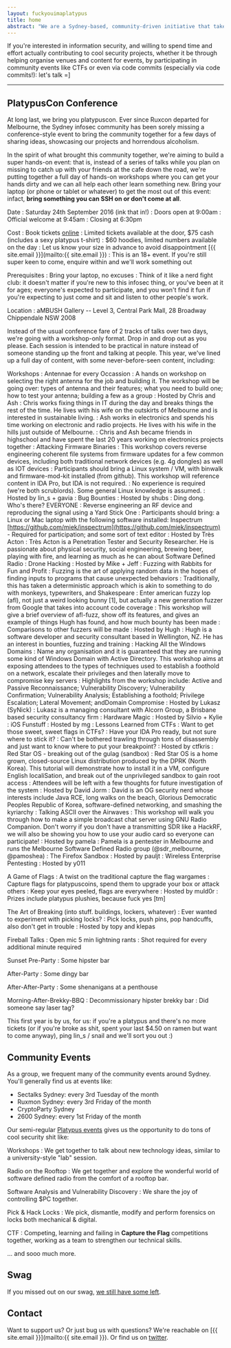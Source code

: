 ```yaml
---
layout: fuckyouimaplatypus
title: home
abstract: "We are a Sydney-based, community-driven initiative that takes a hands-on approach in doing cool security stuff: we're less about debating the merits of the latest iteration of the PCI-PTS or whether a particular vulnerability should have a CVSS score of 6.75 or 6.77, and more about bringing together like-minded people to share ideas, work on cool information security projects and participate in community events together. Think of it as a casual infosec fight club of sorts: the only real rule is that you have to play."
---
```


If you're interested in information security, and willing to spend time and effort actually contributing to cool security projects, whether it be through helping organise venues and content for events, by participating in community events like CTFs or even via code commits (especially via code commits!): let's talk =]

***

## PlatypusCon Conference

At long last, we bring you platypuscon. Ever since Ruxcon departed for Melbourne, the Sydney infosec community has been sorely missing a conference-style event to bring the community together for a few days of sharing ideas, showcasing our projects and horrendous alcoholism.

In the spirit of what brought this community together, we're aiming to build a super hands-on event: that is, instead of a series of talks while you plan on missing to catch up with your friends at the cafe down the road, we're putting together a full day of hands-on workshops where you can get your hands dirty and we can all help each other learn something new.
Bring your laptop (or phone or tablet or whatever) to get the most out of this event: infact, **bring something you can SSH on or don't come at all**.

Date
: Saturday 24th September 2016 (ink that in!)
: Doors open at 9:00am
: Official welcome at 9:45am
: Closing at 6:30pm

Cost
: Book tickets [online](https://www.eventbrite.com.au/e/platypuscon-teh-platypus-partay-tickets-26222957572">https://www.eventbrite.com.au/e/platypuscon-teh-platypus-partay-tickets-26222957572)
: Limited tickets available at the door, $75 cash (includes a sexy platypus t-shirt)
: $60 hoodies, limited numbers available on the day
: Let us know your size in advance to avoid disappointment [{{ site.email }}](mailto:{{ site.email }})
: This is an 18+ event. If you're still super keen to come, enquire within and we'll work something out

Prerequisites
: Bring your laptop, no excuses
: Think of it like a nerd fight club: it doesn't matter if you're new to this infosec thing, or you've been at it for ages; everyone's expected to participate, and you won't find it fun if you're expecting to just come and sit and listen to other people's work.

Location
: aMBUSH Gallery -- Level 3, Central Park Mall, 28 Broadway Chippendale NSW 2008

Instead of the usual conference fare of 2 tracks of talks over two days, we're going with a workshop-only format. Drop in and drop out as you please. Each session is intended to be practical in nature instead of someone standing up the front and talking at people. This year, we've lined up a full day of content, with some never-before-seen content, including:

Workshops
: Antennae for every Occassion
	: A hands on workshop on selecting the right antenna for the job and building it. The workshop will be going over: types of antenna and their features; what you need to build one; how to test your antenna; building a few as a group
	: Hosted by Chris and Ash
	: Chris works fixing things in IT during the day and breaks things the rest of the time. He lives with his wife on the outskirts of Melbourne and is interested in sustainable living.
	: Ash works in electronics and spends his time working on electronic and radio projects. He lives with his wife in the hills just outside of Melbourne.
	: Chris and Ash became friends in highschool and have spent the last 20 years working on electronics projects together
: Attacking Firmware Binaries
	: This workshop covers reverse engineering coherent file systems from firmware updates for a few common devices, including both traditional network devices (e.g. 4g dongles) as well as IOT devices
	: Participants should bring a Linux system / VM, with binwalk and firmware-mod-kit installed (from github). This workshop will reference content in IDA Pro, but IDA is not required.
	: No experience is required (we're both scrublords). Some general Linux knowledge is assumed.
	: Hosted by lin_s + gavia
: Bug Bounties
	: Hosted by shubs
: Ding dong. Who's there? EVERYONE
	: Reverse engineering an RF device and reproducing the signal using a Yard Stick One
	: Participants should bring: a Linux or Mac laptop with the following software installed: Inspectrum [https://github.com/miek/inspectrum](https://github.com/miek/inspectrum) - Required for participation; and some sort of text editor
	: Hosted by Très Acton 
	: Très Acton is a Penetration Tester and Security Researcher. He is passionate about physical security, social engineering, brewing beer, playing with fire, and learning as much as he can about Software Defined Radio
: Drone Hacking
	: Hosted by Mike + Jeff
: Fuzzing with Rabbits for Fun and Profit
	: Fuzzing is the art of applying random data in the hopes of finding inputs to programs that cause unexpected behaviors 
	: Traditionally, this has taken a deterministic approach which is akin to something to do with monkeys, typewriters, and Shakespeare
	: Enter american fuzzy lop (afl), not just a weird looking bunny [1], but actually a new generation fuzzer from Google that takes into account code coverage
	: This workshop will give a brief overview of afl-fuzz, show off its features, and gives an example of things Hugh has found, and how much bounty has been made
	: Comparisons to other fuzzers will be made
	: Hosted by Hugh
	: Hugh is a software developer and security consultant based in Wellington, NZ. He has an interest in bounties, fuzzing and training
: Hacking All the Windows Domains
	: Name any organisation and it is guaranteed that they are running some kind of Windows Domain with Active Directory. This workshop aims at exposing attendees to the types of techniques used to establish a foothold on a network, escalate their privileges and then laterally move to compromise key servers
	: Highlights from the workshop include: Active and Passive Reconnaissance; Vulnerability Discovery; Vulnerability Confirmation; Vulnerability Analysis; Establishing a foothold; Privilege Escalation; Lateral Movement; andDomain Compromise
	: Hosted by Lukasz (SyNick)
	: Lukasz is a managing consultant with Alcorn Group, a Brisbane based security consultancy firm
: Hardware Magic
	: Hosted by Silvio + Kylie	
: iOS Funstuff
	: Hosted by mg
: Lessons Learned from CTFs
	: Want to get those sweet, sweet flags in CTFs?
	: Have your IDA Pro ready, but not sure where to stick it?
	: Can't be bothered trawling through tons of disassembly and just want to know where to put your breakpoint?
	: Hosted by ctfkris
: Red Star OS - breaking out of the gulag (sandbox)
	: Red Star OS is a home grown, closed-source Linux distribution produced by the DPRK (North Korea). This tutorial will demonstrate how to install it in a VM, configure English localiSation, and break out of the unprivileged sandbox to gain root access
	: Attendees will be left with a few thoughts for future investigation of the system
	: Hosted by David Jorm
	: David is an OG security nerd whose interests include Java RCE, long walks on the beach, Glorious Democratic Peoples Republic of Korea, software-defined networking, and smashing the kyriarchy
: Talking ASCII over the Airwaves
	: This workshop will walk you through how to make a simple broadcast chat server using GNU Radio Companion. Don't worry if you don't have a transmitting SDR like a HackRF, we will also be showing you how to use your audio card so everyone can participate!
	: Hosted by pamela
	: Pamela is a pentester in Melbourne and runs the Melbourne Software Defined Radio group (@sdr_melbourne, @pamoshea)
: The Firefox Sandbox
	: Hosted by pauljt
: Wireless Enterprise Pentesting
	: Hosted by y011

A Game of Flags
: A twist on the traditional capture the flag wargames
: Capture flags for platypuscoins, spend them to upgrade your box or attack others
: Keep your eyes peeled, flags are everywhere
: Hosted by muld0r
: Prizes include platypus plushies, because fuck yes [tm]

The Art of Breaking (into stuff. buildings, lockers, whatever)
: Ever wanted to experiment with picking locks?
: Pick locks, push pins, pop handcuffs, also don't get in trouble
: Hosted by topy and klepas

Fireball Talks
: Open mic 5 min lightning rants
: Shot required for every additional minute required

Sunset Pre-Party
: Some hipster bar

After-Party
: Some dingy bar

After-After-Party
: Some shenanigans at a penthouse

Morning-After-Brekky-BBQ
: Decommissionary hipster brekky bar
: Did someone say laser tag?

This first year is by us, for us: if you're a platypus and there's no more tickets (or if you're broke as shit, spent your last $4.50 on ramen but want to come anyway), ping lin_s / snail and we'll sort you out :)

## Community Events

As a group, we frequent many of the community events around Sydney. You'll generally find us at events like:

- Sectalks Sydney: every 3rd Tuesday of the month
- Ruxmon Sydney: every 3rd Friday of the month
- CryptoParty Sydney
- 2600 Sydney: every 1st Friday of the month

Our semi-regular [Platypus events](http://www.meetup.com/en-AU/OWASP-Sydney-Web-Application-Security-Group/) gives us the opportunity to do tons of cool security shit like:

Workshops
: We get together to talk about new technology ideas, similar to a university-style "lab" session.

Radio on the Rooftop
: We get together and explore the wonderful world of software defined radio from the comfort of a rooftop bar.

Software Analysis and Vulnerability Discovery
: We share the joy of controlling $PC together.

Pick & Hack Locks
: We pick, dismantle, modify and perform forensics on locks both mechanical & digital.

CTF
: Competing, learning and failing in **Capture the Flag** competitions together, working as a team to strengthen our technical skills.

... and sooo much more.

## Swag

If you missed out on our swag, 
[we still have some left](https://www.stickermule.com/user/1070711202/stickers).

## Contact

Want to support us? Or just bug us with questions? We're reachable on [{{ site.email }}](mailto:{{ site.email }}).
Or find us on [twitter](https://twitter.com/platypuspartay).
